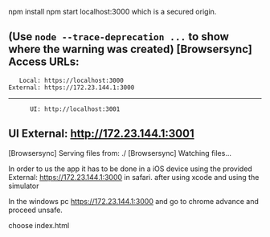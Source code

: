 npm install
npm start
localhost:3000 which is a secured origin.


(Use `node --trace-deprecation ...` to show where the warning was created)
[Browsersync] Access URLs:
 --------------------------------------
       Local: https://localhost:3000
    External: https://172.23.144.1:3000
 --------------------------------------
          UI: http://localhost:3001
 UI External: http://172.23.144.1:3001
 --------------------------------------
[Browsersync] Serving files from: ./
[Browsersync] Watching files...

In order to us the app it has to be done in a iOS device using the provided 
 External: https://172.23.144.1:3000 in safari. after using xcode and using the simulator

 In the windows pc https://172.23.144.1:3000 and go to chrome advance and proceed unsafe.

 choose index.html
